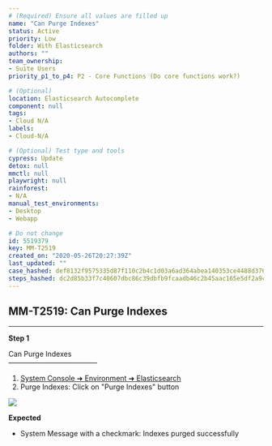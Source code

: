 ```yaml
---
# (Required) Ensure all values are filled up
name: "Can Purge Indexes"
status: Active
priority: Low
folder: With Elasticsearch
authors: ""
team_ownership: 
- Suite Users
priority_p1_to_p4: P2 - Core Functions (Do core functions work?)

# (Optional)
location: Elasticsearch Autocomplete
component: null
tags: 
- Cloud N/A
labels: 
- Cloud-N/A

# (Optional) Test type and tools
cypress: Update
detox: null
mmctl: null
playwright: null
rainforest: 
- N/A
manual_test_environments: 
- Desktop
- Webapp

# Do not change
id: 5519379
key: MM-T2519
created_on: "2020-05-26T20:27:39Z"
last_updated: ""
case_hashed: def8132f9575335d87f110c2b4c1d03a6ad364abea140353ce4488d376e1e8414dfe4d71423792e2d77ebaf84244d687
steps_hashed: dc2d85b33f7c40607dbc86c39dbfb9fcaadb46c2b45aac165e5df2a9cb9fc84de196f3e218d7fc241efd483087cdc8d5
---
```


<!-- (Auto-generated) Based on frontmatter's "key" and "name" -->

## MM-T2519: Can Purge Indexes

---

**Step 1**

Can Purge Indexes\
–––––––––––––––––––––––––

1. [System Console ➜ Environment ➜ Elasticsearch](https://mysql.test.mattermost.com/admin_console/environment/elasticsearch)
2. Purge Indexes: Click on "Purge Indexes" button

![](https://smartbear-tm4j-prod-us-west-2-attachment-rich-text.s3.us-west-2.amazonaws.com/embedded-f3277290f945470c4add5d21ef3dc7ca7b74388fc7152bfb6b99ae58c66a95a8-1590528819748-1590528819748.png)

**Expected**

- System Message with a checkmark: Indexes purged successfully
